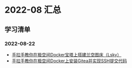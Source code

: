 # 2022-08 汇总
## 学习清单
### 2022-08-22
* [手拉手教你在极空间Docker宝塔上搭建兰空图床（Lsky）](./2022-08-22/手拉手教你在极空间Docker宝塔上搭建兰空图床（Lsky）.md)
* [手拉手教你在极空间Docker上安装Gitea并实现SSH提交代码](./2022-08-22/手拉手教你在极空间Docker上安装Gitea并实现SSH提交代码.md)
